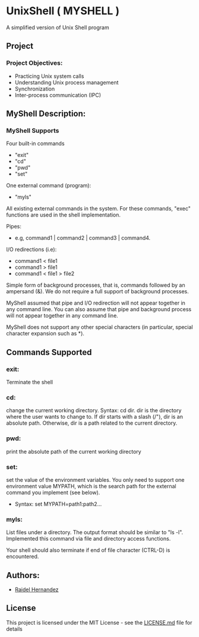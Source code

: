 # UnixShell ( MYSHELL )

A simplified version of Unix Shell program

## Project
### Project Objectives: 
* Practicing Unix system calls
* Understanding Unix process management
* Synchronization
* Inter-process communication (IPC)

## MyShell Description:
### MyShell Supports
Four built-in commands 
  * "exit"
  * "cd"
  * "pwd"
  * "set"

One external command (program): 
  * "myls"

All existing external commands in the system. For these commands, "exec" functions are used in the shell implementation.

Pipes:
* e.g, command1 | command2 | command3 | command4.

I/O redirections (i.e): 
* command1 < file1
* command1 > file1 
* command1 < file1 > file2

Simple form of background processes, that is, commands followed by an ampersand (&). We do not require a full support of background processes.

MyShell assumed that pipe and I/O redirection will not appear together in any command line. You can also assume that pipe and background process will not appear together in any command line.

MyShell does not support any other special characters (in particular, special character expansion such as *).

## Commands Supported

### exit: 
Terminate the shell
### cd: 
change the current working directory. Syntax: cd dir. dir is the directory where the user wants to change to. If dir starts with a slash (/"), dir is an absolute path. Otherwise, dir is a path related to the current directory.
### pwd: 
print the absolute path of the current working directory

### set: 
set the value of the environment variables. You only need to support one environment value MYPATH, which is the search path for the external command you implement (see below). 
* Syntax: set MYPATH=path1:path2...
    
### myls: 
List files under a directory. The output format should be similar to "ls -l".
Implemented this command via file and directory access functions.

Your shell should also terminate if end of file character (CTRL-D) is encountered.

## Authors:
* [Raidel Hernandez](https://github.com/raidel123)

## License
This project is licensed under the MIT License - see the [LICENSE.md](LICENSE.md) file for details
